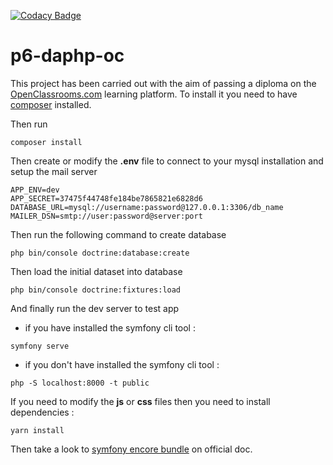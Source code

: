 [![Codacy Badge](https://app.codacy.com/project/badge/Grade/86ec6bb486a04467ad13ae1c40cae420)](https://www.codacy.com/gh/lchastanet/p6-daphp-oc/dashboard?utm_source=github.com&amp;utm_medium=referral&amp;utm_content=lchastanet/p6-daphp-oc&amp;utm_campaign=Badge_Grade)

# p6-daphp-oc

This project has been carried out with the aim of passing a diploma on the [OpenClassrooms.com](https://openclassrooms.com/) learning platform.
To install it you need to have [composer](https://getcomposer.org/) installed.

Then run

```shell
composer install
```

Then create or modify the **.env** file to connect to your mysql installation and setup the mail server

```shell
APP_ENV=dev
APP_SECRET=37475f44748fe184be7865821e6828d6
DATABASE_URL=mysql://username:password@127.0.0.1:3306/db_name
MAILER_DSN=smtp://user:password@server:port
```

Then run the following command to create database

```shell
php bin/console doctrine:database:create
```

Then load the initial dataset into database

```
php bin/console doctrine:fixtures:load
```

And finally run the dev server to test app

- if you have installed the symfony cli tool :

```shell
symfony serve
```

- if you don't have installed the symfony cli tool :

```shell
php -S localhost:8000 -t public
```

If you need to modify the **js** or **css** files then you need to install dependencies :

```shell
yarn install
```

Then take a look to [symfony encore bundle](https://symfony.com/doc/current/frontend/encore/simple-example.html) on official doc.
